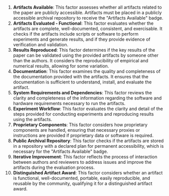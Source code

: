 1. **Artifacts Available**: This factor assesses whether all artifacts related to the paper are publicly accessible. Artifacts must be placed in a publicly accessible archival repository to receive the "Artifacts Available" badge.
2. **Artifacts Evaluated - Functional**: This factor evaluates whether the artifacts are complete, well-documented, consistent, and exercisable. It checks if the artifacts include scripts or software to perform experiments and generate results, and if they provide evidence of verification and validation.
3. **Results Reproduced**: This factor determines if the key results of the paper can be validated using the provided artifacts by someone other than the authors. It considers the reproducibility of empirical and numerical results, allowing for some variation.
4. **Documentation**: This factor examines the quality and completeness of the documentation provided with the artifacts. It ensures that the documentation is sufficient to understand, install, and evaluate the artifact.
5. **System Requirements and Dependencies**: This factor reviews the clarity and completeness of the information regarding the software and hardware requirements necessary to run the artifacts.
6. **Experiment Workflow**: This factor evaluates the clarity and detail of the steps provided for conducting experiments and reproducing results using the artifacts.
7. **Proprietary Components**: This factor considers how proprietary components are handled, ensuring that necessary proxies or instructions are provided if proprietary data or software is required.
8. **Public Archival Repository**: This factor checks if the artifacts are stored in a repository with a declared plan for permanent accessibility, which is necessary for the "Artifacts Available" badge.
9. **Iterative Improvement**: This factor reflects the process of interaction between authors and reviewers to address issues and improve the artifacts during the evaluation process.
10. **Distinguished Artifact Award**: This factor considers whether an artifact is functional, well-documented, portable, easily reproducible, and reusable by the community, qualifying it for a distinguished artifact award.
